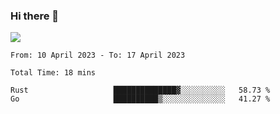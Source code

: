 ### Hi there 👋️

![](https://komarev.com/ghpvc/?username=Loner1024)

<!--START_SECTION:waka-->

```text
From: 10 April 2023 - To: 17 April 2023

Total Time: 18 mins

Rust                   ██████████████▓░░░░░░░░░░   58.73 %
Go                     ██████████▒░░░░░░░░░░░░░░   41.27 %
```

<!--END_SECTION:waka-->



